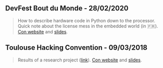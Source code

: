 ## DevFest Bout du Monde - 28/02/2020
> How to describe hardware code in Python down to the processor. Quick note about the license mess in the embedded world (in :fr:).
[Con website](https://devfest.duboutdumonde.bzh/) and [slides](./talks/devfest-2020.pdf).

## Toulouse Hacking Convention - 09/03/2018
> Results of a research project ([link](https://project.inria.fr/hardblare/)).
[Con website](https://18.thcon.party/) and [slides](./talks/thcon-2018.pdf).